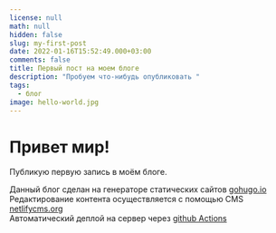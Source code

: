 ```yaml
---
license: null
math: null
hidden: false
slug: my-first-post
date: 2022-01-16T15:52:49.000+03:00
comments: false
title: Первый пост на моем блоге
description: "Пробуем что-нибудь опубликовать "
tags:
  - блог
image: hello-world.jpg
---
```

# Привет мир!

Публикую первую запись в моём блоге.   

Данный блог сделан на генераторе статических сайтов [gohugo.io](https://gohugo.io/ "gohugo.io/")  
Редактирование контента осуществляется  с помощью CMS [netlifycms.org](www.netlifycms.org)   
Автоматический деплой на сервер через [github Actions](https://github.com/features/actions)